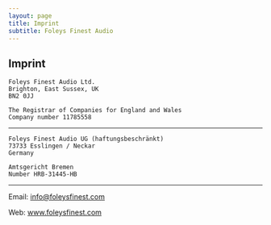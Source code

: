 ```yaml
---
layout: page
title: Imprint
subtitle: Foleys Finest Audio
---
```


## Imprint

    Foleys Finest Audio Ltd.
    Brighton, East Sussex, UK
    BN2 0JJ

    The Registrar of Companies for England and Wales
    Company number 11785558

---

    Foleys Finest Audio UG (haftungsbeschränkt)
    73733 Esslingen / Neckar
    Germany

    Amtsgericht Bremen
    Number HRB-31445-HB

---

Email: info@foleysfinest.com

Web: www.foleysfinest.com

